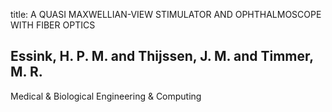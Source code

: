 title: A QUASI MAXWELLIAN-VIEW STIMULATOR AND OPHTHALMOSCOPE WITH FIBER OPTICS

## Essink, H. P. M. and Thijssen, J. M. and Timmer, M. R.
Medical & Biological Engineering & Computing

